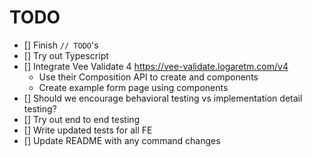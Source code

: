 # TODO

- [] Finish `// TODO`'s
- [] Try out Typescript
- [] Integrate Vee Validate 4 https://vee-validate.logaretm.com/v4
  - Use their Composition API to create <validated-form> and <text-input> components
  - Create example form page using components
- [] Should we encourage behavioral testing vs implementation detail testing?
- [] Try out end to end testing
- [] Write updated tests for all FE
- [] Update README with any command changes